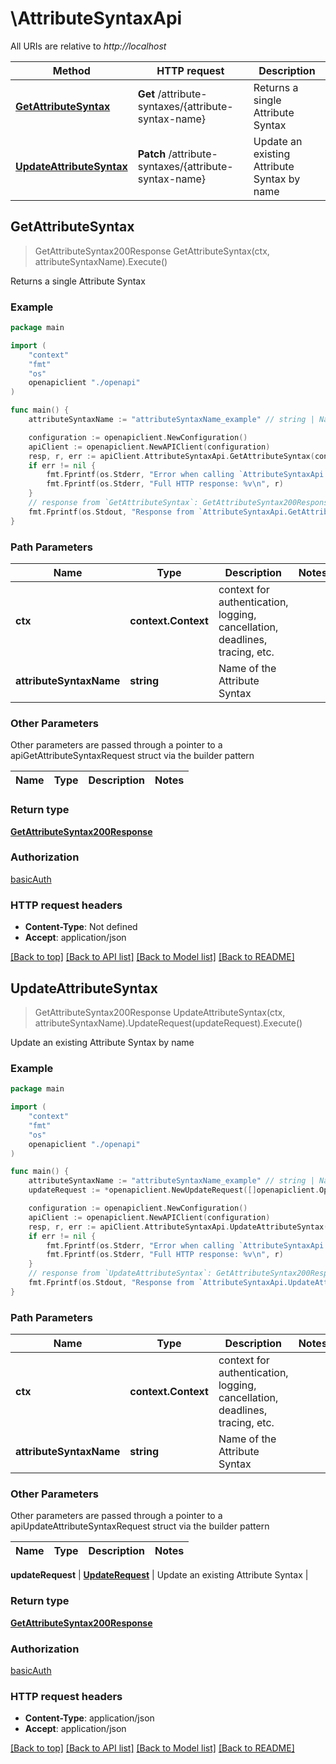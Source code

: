 # \AttributeSyntaxApi

All URIs are relative to *http://localhost*

Method | HTTP request | Description
------------- | ------------- | -------------
[**GetAttributeSyntax**](AttributeSyntaxApi.md#GetAttributeSyntax) | **Get** /attribute-syntaxes/{attribute-syntax-name} | Returns a single Attribute Syntax
[**UpdateAttributeSyntax**](AttributeSyntaxApi.md#UpdateAttributeSyntax) | **Patch** /attribute-syntaxes/{attribute-syntax-name} | Update an existing Attribute Syntax by name



## GetAttributeSyntax

> GetAttributeSyntax200Response GetAttributeSyntax(ctx, attributeSyntaxName).Execute()

Returns a single Attribute Syntax

### Example

```go
package main

import (
    "context"
    "fmt"
    "os"
    openapiclient "./openapi"
)

func main() {
    attributeSyntaxName := "attributeSyntaxName_example" // string | Name of the Attribute Syntax

    configuration := openapiclient.NewConfiguration()
    apiClient := openapiclient.NewAPIClient(configuration)
    resp, r, err := apiClient.AttributeSyntaxApi.GetAttributeSyntax(context.Background(), attributeSyntaxName).Execute()
    if err != nil {
        fmt.Fprintf(os.Stderr, "Error when calling `AttributeSyntaxApi.GetAttributeSyntax``: %v\n", err)
        fmt.Fprintf(os.Stderr, "Full HTTP response: %v\n", r)
    }
    // response from `GetAttributeSyntax`: GetAttributeSyntax200Response
    fmt.Fprintf(os.Stdout, "Response from `AttributeSyntaxApi.GetAttributeSyntax`: %v\n", resp)
}
```

### Path Parameters


Name | Type | Description  | Notes
------------- | ------------- | ------------- | -------------
**ctx** | **context.Context** | context for authentication, logging, cancellation, deadlines, tracing, etc.
**attributeSyntaxName** | **string** | Name of the Attribute Syntax | 

### Other Parameters

Other parameters are passed through a pointer to a apiGetAttributeSyntaxRequest struct via the builder pattern


Name | Type | Description  | Notes
------------- | ------------- | ------------- | -------------


### Return type

[**GetAttributeSyntax200Response**](GetAttributeSyntax200Response.md)

### Authorization

[basicAuth](../README.md#basicAuth)

### HTTP request headers

- **Content-Type**: Not defined
- **Accept**: application/json

[[Back to top]](#) [[Back to API list]](../README.md#documentation-for-api-endpoints)
[[Back to Model list]](../README.md#documentation-for-models)
[[Back to README]](../README.md)


## UpdateAttributeSyntax

> GetAttributeSyntax200Response UpdateAttributeSyntax(ctx, attributeSyntaxName).UpdateRequest(updateRequest).Execute()

Update an existing Attribute Syntax by name

### Example

```go
package main

import (
    "context"
    "fmt"
    "os"
    openapiclient "./openapi"
)

func main() {
    attributeSyntaxName := "attributeSyntaxName_example" // string | Name of the Attribute Syntax
    updateRequest := *openapiclient.NewUpdateRequest([]openapiclient.Operation{*openapiclient.NewOperation(openapiclient.EnumOperation("add"), "Path_example")}) // UpdateRequest | Update an existing Attribute Syntax

    configuration := openapiclient.NewConfiguration()
    apiClient := openapiclient.NewAPIClient(configuration)
    resp, r, err := apiClient.AttributeSyntaxApi.UpdateAttributeSyntax(context.Background(), attributeSyntaxName).UpdateRequest(updateRequest).Execute()
    if err != nil {
        fmt.Fprintf(os.Stderr, "Error when calling `AttributeSyntaxApi.UpdateAttributeSyntax``: %v\n", err)
        fmt.Fprintf(os.Stderr, "Full HTTP response: %v\n", r)
    }
    // response from `UpdateAttributeSyntax`: GetAttributeSyntax200Response
    fmt.Fprintf(os.Stdout, "Response from `AttributeSyntaxApi.UpdateAttributeSyntax`: %v\n", resp)
}
```

### Path Parameters


Name | Type | Description  | Notes
------------- | ------------- | ------------- | -------------
**ctx** | **context.Context** | context for authentication, logging, cancellation, deadlines, tracing, etc.
**attributeSyntaxName** | **string** | Name of the Attribute Syntax | 

### Other Parameters

Other parameters are passed through a pointer to a apiUpdateAttributeSyntaxRequest struct via the builder pattern


Name | Type | Description  | Notes
------------- | ------------- | ------------- | -------------

 **updateRequest** | [**UpdateRequest**](UpdateRequest.md) | Update an existing Attribute Syntax | 

### Return type

[**GetAttributeSyntax200Response**](GetAttributeSyntax200Response.md)

### Authorization

[basicAuth](../README.md#basicAuth)

### HTTP request headers

- **Content-Type**: application/json
- **Accept**: application/json

[[Back to top]](#) [[Back to API list]](../README.md#documentation-for-api-endpoints)
[[Back to Model list]](../README.md#documentation-for-models)
[[Back to README]](../README.md)

